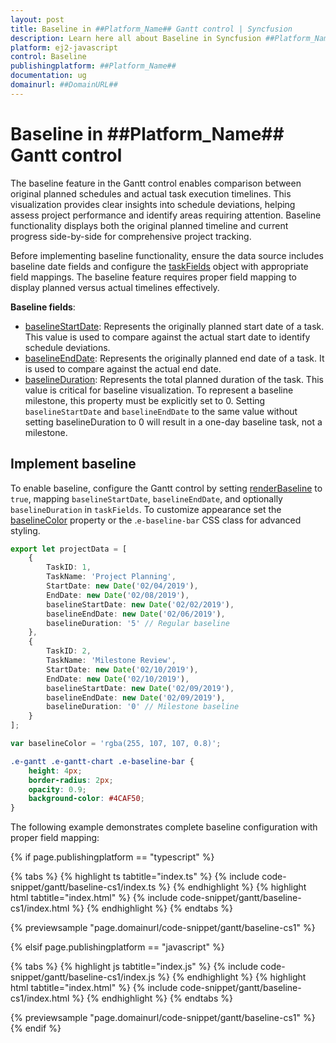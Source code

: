 ```yaml
---
layout: post
title: Baseline in ##Platform_Name## Gantt control | Syncfusion
description: Learn here all about Baseline in Syncfusion ##Platform_Name## Gantt control of Syncfusion Essential JS 2 and more.
platform: ej2-javascript
control: Baseline 
publishingplatform: ##Platform_Name##
documentation: ug
domainurl: ##DomainURL##
---
```


# Baseline in ##Platform_Name## Gantt control

The baseline feature in the Gantt control enables comparison between original planned schedules and actual task execution timelines. This visualization provides clear insights into schedule deviations, helping assess project performance and identify areas requiring attention. Baseline functionality displays both the original planned timeline and current progress side-by-side for comprehensive project tracking.

Before implementing baseline functionality, ensure the data source includes baseline date fields and configure the [taskFields](../api/gantt/taskFields/) object with appropriate field mappings. The baseline feature requires proper field mapping to display planned versus actual timelines effectively.

**Baseline fields**:

- [baselineStartDate](../api/gantt/taskFields/#baselinestartdate): Represents the originally planned start date of a task. This value is used to compare against the actual start date to identify schedule deviations.
- [baselineEndDate](../api/gantt/taskFields/#baselineenddate): Represents the originally planned end date of a task. It is used to compare against the actual end date.
- [baselineDuration](../api/gantt/taskFields/#baselineduration): Represents the total planned duration of the task. This value is critical for baseline visualization. To represent a baseline milestone, this property must be explicitly set to 0. Setting `baselineStartDate` and `baselineEndDate` to the same value without setting baselineDuration to 0 will result in a one-day baseline task, not a milestone.

## Implement baseline

To enable baseline, configure the Gantt control by setting [renderBaseline](../api/gantt/#renderbaseline) to `true`, mapping `baselineStartDate`, `baselineEndDate`, and optionally `baselineDuration` in `taskFields`. To customize appearance set the [baselineColor](../api/gantt/#baselinecolor) property or the .`e-baseline-bar` CSS class for advanced styling.

```typescript
export let projectData = [
    {
        TaskID: 1,
        TaskName: 'Project Planning',
        StartDate: new Date('02/04/2019'),
        EndDate: new Date('02/08/2019'),
        baselineStartDate: new Date('02/02/2019'),
        baselineEndDate: new Date('02/06/2019'),
        baselineDuration: '5' // Regular baseline
    },
    {
        TaskID: 2,
        TaskName: 'Milestone Review',
        StartDate: new Date('02/10/2019'),
        EndDate: new Date('02/10/2019'),
        baselineStartDate: new Date('02/09/2019'),
        baselineEndDate: new Date('02/09/2019'),
        baselineDuration: '0' // Milestone baseline
    }
];

var baselineColor = 'rgba(255, 107, 107, 0.8)';

```

```css
.e-gantt .e-gantt-chart .e-baseline-bar {
    height: 4px;
    border-radius: 2px;
    opacity: 0.9;
    background-color: #4CAF50; 
}
```

The following example demonstrates complete baseline configuration with proper field mapping:

{% if page.publishingplatform == "typescript" %}

{% tabs %}
{% highlight ts tabtitle="index.ts" %}
{% include code-snippet/gantt/baseline-cs1/index.ts %}
{% endhighlight %}
{% highlight html tabtitle="index.html" %}
{% include code-snippet/gantt/baseline-cs1/index.html %}
{% endhighlight %}
{% endtabs %}
        
{% previewsample "page.domainurl/code-snippet/gantt/baseline-cs1" %}

{% elsif page.publishingplatform == "javascript" %}

{% tabs %}
{% highlight js tabtitle="index.js" %}
{% include code-snippet/gantt/baseline-cs1/index.js %}
{% endhighlight %}
{% highlight html tabtitle="index.html" %}
{% include code-snippet/gantt/baseline-cs1/index.html %}
{% endhighlight %}
{% endtabs %}

{% previewsample "page.domainurl/code-snippet/gantt/baseline-cs1" %}
{% endif %}